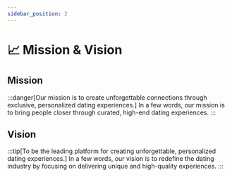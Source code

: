 ```yaml
---
sidebar_position: 2
---
```


# 📈 Mission & Vision

## Mission

:::danger[Our mission is to create unforgettable connections through exclusive, personalized dating experiences.]
In a few words, our mission is to bring people closer through curated, high-end dating experiences.
:::

## Vision

:::tip[To be the leading platform for creating unforgettable, personalized dating experiences.]
In a few words, our vision is to redefine the dating industry by focusing on delivering unique and high-quality experiences.
:::
